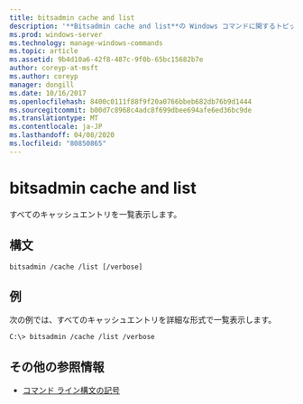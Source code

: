 ```yaml
---
title: bitsadmin cache and list
description: '**Bitsadmin cache and list**の Windows コマンドに関するトピック。すべてのキャッシュエントリが一覧表示されます。'
ms.prod: windows-server
ms.technology: manage-windows-commands
ms.topic: article
ms.assetid: 9b4d10a6-42f8-487c-9f0b-65bc15682b7e
author: coreyp-at-msft
ms.author: coreyp
manager: dongill
ms.date: 10/16/2017
ms.openlocfilehash: 8400c0111f88f9f20a0766bbeb682db76b9d1444
ms.sourcegitcommit: b00d7c8968c4adc8f699dbee694afe6ed36bc9de
ms.translationtype: MT
ms.contentlocale: ja-JP
ms.lasthandoff: 04/08/2020
ms.locfileid: "80850865"
---
```

# <a name="bitsadmin-cache-and-list"></a>bitsadmin cache and list

すべてのキャッシュエントリを一覧表示します。

## <a name="syntax"></a>構文

```
bitsadmin /cache /list [/verbose]
```

## <a name="examples"></a><a name=BKMK_examples></a>例

次の例では、すべてのキャッシュエントリを詳細な形式で一覧表示します。

```
C:\> bitsadmin /cache /list /verbose
```

## <a name="additional-references"></a>その他の参照情報

- [コマンド ライン構文の記号](command-line-syntax-key.md)